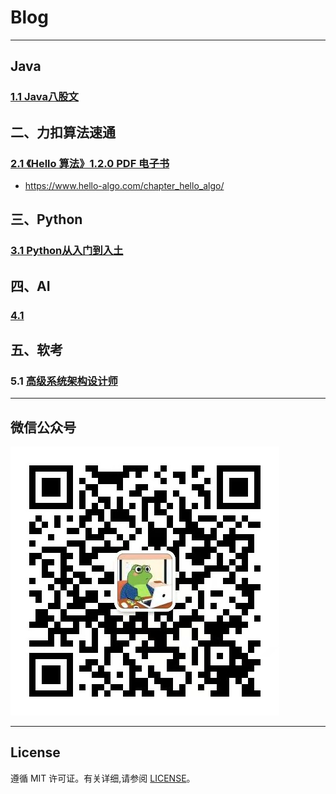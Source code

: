 # Blog
---

## Java
### [1.1 Java八股文](Java_Interview_Questions.md)

## 二、力扣算法速通
### [2.1 《Hello 算法》1.2.0 PDF 电子书](docs/hello-algo_1.2.0_zh_java.pdf)
   -  https://www.hello-algo.com/chapter_hello_algo/

## 三、Python
###  [3.1 Python从入门到入土](Python_Quick_Start.md)

## 四、AI
###  [4.1 ]()

## 五、软考
### 5.1 [高级系统架构设计师](Senior_System_Architecture_Designer.md)


---
## 微信公众号

![](pictures/公众号二维码.jpg)

---
## License
遵循 MIT 许可证。有关详细,请参阅 [LICENSE](LICENSE)。
